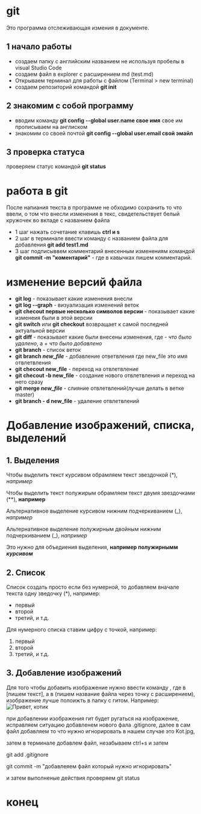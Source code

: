 # git

Это программа отслеживающая измения в документе.

## 1 начало работы
* создаем папку с английским названием не используя пробелы в visual Studio Code 
* создаем файл в explorer с расширением md (test.md)
* Открываем терминал для работы с файлом (Terminal > new terminal)
* создаем репозиторий командой **git init**
## 2 знакомим с собой программу
* вводим команду **git config --global user.name свое имя** свое им прописываем на англиском
* знакомим со своей почтой **git config --global user.email свой эмайл**
## 3 проверка статуса 
проверяем статус командой **git status**

# работа в git
После напиания текста в программе не обходимо сохранить то что ввели, о том что внесли изменения в текс, свидетельствует белый кружочек во вкладе с названием файла 
* 1 шаг
нажать сочетание клавишь **ctrl и s**
* 2 шаг
в терминале ввести команду с названием файла для добавления **git add test1.md**
* 3 шаг
подписыввем комментарий внесенным изменениям командой
**git commit -m "коментарий"** - где в кавычках пишем комментарий.

# изменение версий файла
* **git log** - показывает какие изменения внесли
* **git log --graph** - визуализация изменений веток
* **git checout первые несколько символов версии** - показывает какие изменеия были в этой версии
* **git switch** или **git checkout** возвращает к самой последней актуальной версии
* **git diff** - показывает какие были внесены изменения, где - *что было удалено*, а + *что было добавлено*
* **git branch** - список веток
* **git branch _new_file_** - добавление ответвления где new_file это имя отвлетвления
* **git checout new_file** - переход на отвлетвление
* **git checout -b new_file** - создание нового отвлетвления и переход на него сразу
* **git merge _new_file_**  - слияние отвлетвлений(лучше делать в ветке master)
* **git branch - d new_file** - удаление отвлетвлений

# Добавление изображений, списка, выделений

## 1. Выделения

Чтобы выделить текст курсивом обрамляем текст звездочкой (*), *например*

Чтобы выделить текст полужирым обрамляем текст двумя звездочками (**), **например**

Альтернативное выделение курсивом нижним подчеркиванием (_), _например_

Альтернативное выделение полужирным двойным нижним подчеркиванием (_), _например_

Это нужно для объедиения выделения, __например полужирнымм *курсивом*__

## 2. Список

Список создать просто если без нумерной, то добавляем вначале текста одну зведочку (*), например:
* первый 
* второй
* третий, и т.д.

Для нумерного списка ставим цифру с точкой, например:
1. первый
2. второй
3. третий, и т.д.

## 3. Добавление изображений

Для того чтобы добавить изображение нужно ввести команду ![](), где в [пишем текст], а в (пишем название файла через точку с расширением), изображение лучше полоижть в папку с гитом. Например:
![Привет, котик](Kot.jpg)

при добавлении изображения гит будет ругаться на изображение, исправляем ситуацию добавленем нового фала .gitignore, далее в сам файл добавляем то что нужно игнорировать в нашем случае это Kot.jpg, 

затем в терминале добавлем файл, незабываем ctrl+s
и затем

 git add .gitignore

git commit -m "добавлеяем файл который нужно игнорировать"

и затем выполненые действия проверяем git status

# конец 

